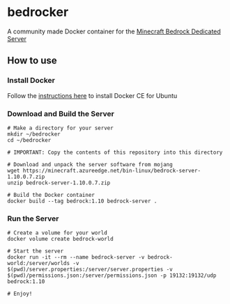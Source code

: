 # bedrocker

A community made Docker container for the [Minecraft Bedrock Dedicated Server](https://www.minecraft.net/en-us/download/server/bedrock/)

## How to use
### Install Docker
Follow the [instructions here](https://docs.docker.com/install/linux/docker-ce/ubuntu/) to install Docker CE for Ubuntu

### Download and Build the Server
```
# Make a directory for your server
mkdir ~/bedrocker
cd ~/bedrocker

# IMPORTANT: Copy the contents of this repository into this directory

# Download and unpack the server software from mojang
wget https://minecraft.azureedge.net/bin-linux/bedrock-server-1.10.0.7.zip
unzip bedrock-server-1.10.0.7.zip

# Build the Docker container
docker build --tag bedrock:1.10 bedrock-server .
```

### Run the Server
```
# Create a volume for your world
docker volume create bedrock-world

# Start the server
docker run -it --rm --name bedrock-server -v bedrock-world:/server/worlds -v $(pwd)/server.properties:/server/server.properties -v $(pwd)/permissions.json:/server/permissions.json -p 19132:19132/udp bedrock:1.10

# Enjoy!
```
